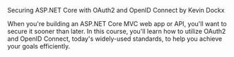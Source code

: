 Securing ASP.NET Core with OAuth2 and OpenID Connect
by Kevin Dockx

When you're building an ASP.NET Core MVC web app or API, you'll want to secure it sooner than later. In this course, you'll learn how to utilize OAuth2 and OpenID Connect, today's widely-used standards, to help you achieve your goals efficiently.
